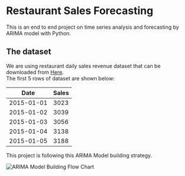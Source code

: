 # Restaurant Sales Forecasting
This is an end to end project on time series analysis and forecasting by ARIMA model with Python.

## The dataset 
We are using restaurant daily sales revenue dataset that can be downloaded from [Here](#https://github.com/XHuang2046/Restaurant_Sales_Forecasting_by_ARIMA/blob/main/resturant_data.xls).  
The first 5 rows of dataset are shown below:

|Date|Sales|	
| --- |----|
|2015-01-01|3023|
|2015-01-02|3039|
|2015-01-03|3056|
|2015-01-04|3138|
|2015-01-05|3188|



This project is following this ARIMA Model building strategy. 

![ARIMA Model Building Flow Chart ](https://html.scirp.org/file/2-1680267x4.png)
